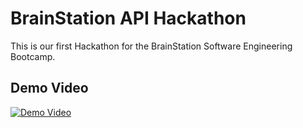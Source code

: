 # BrainStation API Hackathon

This is our first Hackathon for the BrainStation Software Engineering Bootcamp.

## Demo Video

[![Demo Video](https://img.youtube.com/vi/WwrkhLyOfQc/0.jpg)](https://youtube.com/shorts/WwrkhLyOfQc?feature=share)
